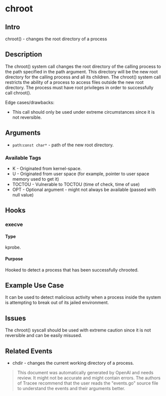 
# chroot

## Intro
chroot() - changes the root directory of a process

## Description
The chroot() system call changes the root directory of the calling process to the path specified in the path argument. This directory will be the new root directory for the calling process and all its children. The chroot() system call restricts the ability of a process to access files outside the new root directory. The process must have root privileges in order to  successfully call chroot().

Edge cases/drawbacks: 
* This call should only be used under extreme circumstances since it is not reversible.


## Arguments
* `path`:`const char*` - path of the new root directory.

### Available Tags
* K - Originated from kernel-space.
* U - Originated from user space (for example, pointer to user space memory used to get it)
* TOCTOU - Vulnerable to TOCTOU (time of check, time of use)
* OPT - Optional argument - might not always be available (passed with null value)

## Hooks
### execve
#### Type
kprobe.
#### Purpose
Hooked to detect a process that has been successfully chrooted.

## Example Use Case
It can be used to detect malicious activity when a process inside the system is attempting to break out of its jailed environment.

## Issues
The chroot() syscall should be used with extreme caution since it is not reversible and can be easily misused.

## Related Events
* chdir - changes the current working directory of a process.

> This document was automatically generated by OpenAI and needs review. It might
> not be accurate and might contain errors. The authors of Tracee recommend that
> the user reads the "events.go" source file to understand the events and their
> arguments better.
